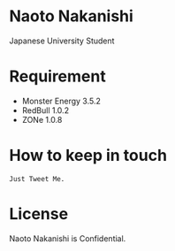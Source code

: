 # Naoto Nakanishi

Japanese University Student

# Requirement

* Monster Energy 3.5.2
* RedBull 1.0.2
* ZONe 1.0.8

# How to keep in touch

```
Just Tweet Me.
```
# License

Naoto Nakanishi is Confidential.
